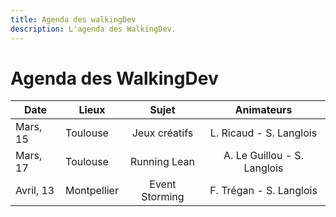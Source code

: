 ```yaml
---
title: Agenda des walkingDev
description: L'agenda des WalkingDev.
---
```


# Agenda des WalkingDev


| Date       | Lieux       | Sujet             | Animateurs                     |
| --------   | --------    |:-----------------:| :-----------------------------:|
| Mars, 15   | Toulouse    | Jeux créatifs     | L. Ricaud - S. Langlois        |
| Mars, 17   | Toulouse    | Running Lean      | A. Le Guillou - S. Langlois    |
| Avril, 13  | Montpellier | Event Storming    | F. Trégan - S. Langlois        |
